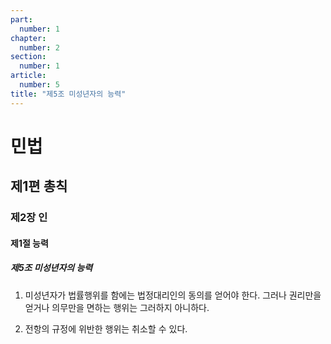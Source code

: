```yaml
---
part:
  number: 1
chapter:
  number: 2
section:
  number: 1
article:
  number: 5
title: "제5조 미성년자의 능력"
---
```

# 민법

## 제1편 총칙

### 제2장 인

#### 제1절 능력

##### 제5조 미성년자의 능력

1. 미성년자가 법률행위를 함에는 법정대리인의 동의를 얻어야 한다. 그러나 권리만을 얻거나 의무만을 면하는 행위는 그러하지 아니하다.

2. 전항의 규정에 위반한 행위는 취소할 수 있다.
